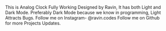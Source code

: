 This is Analog Clock Fully Working Designed by Ravin, It has both Light and Dark Mode. Preferably Dark Mode because we know in programming, Light Attracts Bugs. 
Follow me on Instagram- @ravin.codes
Follow me on Github for more Projects Updates.
